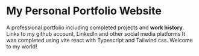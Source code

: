 # My Personal Portfolio Website
A professional portfolio including completed projects and **work history**.
Links to my github account, LinkedIn and other social media platforms
It was completed using vite react with Typescript and Tailwind css. 
Welcome to my world!

